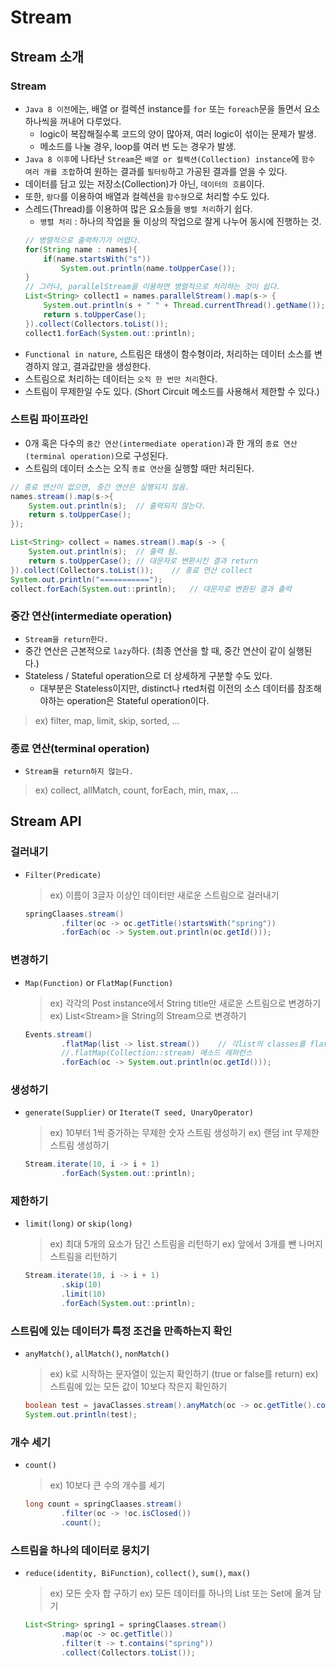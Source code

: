 # Stream

## Stream 소개

### Stream
- `Java 8 이전`에는, 배열 or 컬렉션 instance를 `for` 또는 `foreach`문을 돌면서 요소 하나씩을 꺼내어 다루었다.
    - logic이 복잡해질수록 코드의 양이 많아져, 여러 logic이 섞이는 문제가 발생.
    - 메소드를 나눌 경우, loop를 여러 번 도는 경우가 발생.
- `Java 8 이후`에 나타난 `Stream`은 `배열 or 컬렉션(Collection) instance`에 `함수 여러 개를 조합`하여 원하는 결과를 `필터링`하고 가공된 결과를 얻을 수 있다.
- 데이터를 담고 있는 저장소(Collection)가 아닌, `데이터의 흐름`이다.
- 또한, `람다`를 이용하여 배열과 컬렉션을 `함수형`으로 처리할 수도 있다.
- 스레드(Thread)를 이용하여 많은 요소들을 `병렬 처리`하기 쉽다.
    - `병렬 처리` : 하나의 작업을 둘 이상의 작업으로 잘게 나누어 동시에 진행하는 것.
    ```java
    // 병렬적으로 출력하기가 어렵다.
    for(String name : names){
        if(name.startsWith("s"))
            System.out.println(name.toUpperCase());
    }
    // 그러나, parallelStream을 이용하면 병렬적으로 처리하는 것이 쉽다.
    List<String> collect1 = names.parallelStream().map(s-> {
        System.out.println(s + " " + Thread.currentThread().getName());
        return s.toUpperCase();
    }).collect(Collectors.toList());
    collect1.forEach(System.out::println);
    ```
- `Functional in nature`, 스트림은 태생이 함수형이라, 처리하는 데이터 소스를 변경하지 않고, 결과값만을 생성한다.
- 스트림으로 처리하는 데이터는 `오직 한 번만 처리`한다.
- 스트림이 무제한일 수도 있다. (Short Circuit 메소드를 사용해서 제한할 수 있다.)

### 스트림 파이프라인
- 0개 혹은 다수의 `중간 연산(intermediate operation)`과 한 개의 `종료 연산(terminal operation)`으로 구성된다.
- 스트림의 데이터 소스는 오직 `종료 연산`을 실행할 때만 처리된다.
```java
// 종료 연산이 없으면, 중간 연산은 실행되지 않음.
names.stream().map(s->{
    System.out.println(s);  // 출력되지 않는다.
    return s.toUpperCase();
});

List<String> collect = names.stream().map(s -> {
    System.out.println(s);  // 출력 됨.
    return s.toUpperCase(); // 대문자로 변환시킨 결과 return
}).collect(Collectors.toList());    // 종료 연산 collect
System.out.println("===========");
collect.forEach(System.out::println);   // 대문자로 변환된 결과 출력
```

### 중간 연산(intermediate operation)
- `Stream을 return한다.`
- 중간 연산은 근본적으로 `lazy`하다. (최종 연산을 할 때, 중간 연산이 같이 실행된다.)
- Stateless / Stateful operation으로 더 상세하게 구분할 수도 있다.
    - 대부분은 Stateless이지만, distinct나 rted처럼 이전의 소스 데이터를 참조해야하는 operation은 Stateful operation이다.
> ex) filter, map, limit, skip, sorted, ...

### 종료 연산(terminal operation)
- `Stream을 return하지 않는다.`
> ex) collect, allMatch, count, forEach, min, max, ...

## Stream API

### 걸러내기
- `Filter(Predicate)`
    > ex) 이름이 3글자 이상인 데이터만 새로운 스트림으로 걸러내기
    ```java
    springClaases.stream()
            .filter(oc -> oc.getTitle()startsWith("spring"))
            .forEach(oc -> System.out.println(oc.getId()));
    ```

### 변경하기
- `Map(Function)` or `FlatMap(Function)`
    > ex) 각각의 Post instance에서 String title만 새로운 스트림으로 변경하기
    > ex) List<Stream<String>>을 String의 Stream으로 변경하기
    ```java
    Events.stream()
            .flatMap(list -> list.stream())    // 각list의 classes를 flatting 시킨 stream으로 만듦
            //.flatMap(Collection::stream) 메소드 레퍼런스
            .forEach(oc -> System.out.println(oc.getId()));
    ```

### 생성하기
- `generate(Supplier)` or `Iterate(T seed, UnaryOperator)`
    > ex) 10부터 1씩 증가하는 무제한 숫자 스트림 생성하기
    > ex) 랜덤 int 무제한 스트림 생성하기
    ```java
    Stream.iterate(10, i -> i + 1)
            .forEach(System.out::println);
    ```

### 제한하기
- `limit(long)` or `skip(long)`
    > ex) 최대 5개의 요소가 담긴 스트림을 리턴하기
    > ex) 앞에서 3개를 뺀 나머지 스트림을 리턴하기
    ```java
    Stream.iterate(10, i -> i + 1)
            .skip(10)
            .limit(10)
            .forEach(System.out::println);
    ```

### 스트림에 있는 데이터가 특정 조건을 만족하는지 확인
- `anyMatch()`, `allMatch()`, `nonMatch()`
    > ex) k로 시작하는 문자열이 있는지 확인하기 (true or false를 return)
    > ex) 스트림에 있는 모든 값이 10보다 작은지 확인하기
    ```java
    boolean test = javaClasses.stream().anyMatch(oc -> oc.getTitle().contains("Test")); // boolean이 return되므로 바로 종료.
    System.out.println(test);
    ```

### 개수 세기
- `count()`
    > ex) 10보다 큰 수의 개수를 세기
    ```java
    long count = springClaases.stream()
            .filter(oc -> !oc.isClosed())
            .count();
    ```
### 스트림을 하나의 데이터로 뭉치기
- `reduce(identity, BiFunction)`, `collect()`, `sum()`, `max()`
    > ex) 모든 숫자 합 구하기
    > ex) 모든 데이터를 하나의 List 또는 Set에 옮겨 담기
    ```java
    List<String> spring1 = springClaases.stream()
            .map(oc -> oc.getTitle())
            .filter(t -> t.contains("spring"))
            .collect(Collectors.toList());
    ```            
